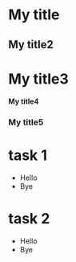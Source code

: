 # My title
## My title2
# My title3
#### My title4
### My title5
# task 1
- Hello
- Bye
# task 2
* Hello
* Bye